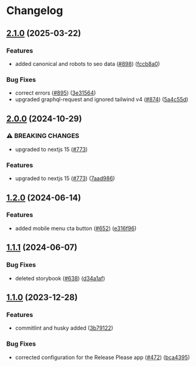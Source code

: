 # Changelog

## [2.1.0](https://github.com/MarkNygaard/TheMotleyMonkey/compare/themotleymonkey-v2.0.0...themotleymonkey-v2.1.0) (2025-03-22)


### Features

* added canonical and robots to seo data ([#898](https://github.com/MarkNygaard/TheMotleyMonkey/issues/898)) ([fccb8a0](https://github.com/MarkNygaard/TheMotleyMonkey/commit/fccb8a01cdf79ddf96072b2f94a9a0243a825ae2))


### Bug Fixes

* correct errors ([#895](https://github.com/MarkNygaard/TheMotleyMonkey/issues/895)) ([3e31564](https://github.com/MarkNygaard/TheMotleyMonkey/commit/3e31564dd9e956e5f361c04fc7cd54b80eb0e5c0))
* upgraded graphql-request and ignored tailwind v4 ([#874](https://github.com/MarkNygaard/TheMotleyMonkey/issues/874)) ([5a4c55d](https://github.com/MarkNygaard/TheMotleyMonkey/commit/5a4c55d4a723ed141075fe1e769697c15bc1affe))

## [2.0.0](https://github.com/MarkNygaard/TheMotleyMonkey/compare/themotleymonkey-v1.2.0...themotleymonkey-v2.0.0) (2024-10-29)


### ⚠ BREAKING CHANGES

* upgraded to nextjs 15 ([#773](https://github.com/MarkNygaard/TheMotleyMonkey/issues/773))

### Features

* upgraded to nextjs 15 ([#773](https://github.com/MarkNygaard/TheMotleyMonkey/issues/773)) ([7aad986](https://github.com/MarkNygaard/TheMotleyMonkey/commit/7aad9867cc8ca0360add5ae480520c8081a59df7))

## [1.2.0](https://github.com/MarkNygaard/TheMotleyMonkey/compare/themotleymonkey-v1.1.1...themotleymonkey-v1.2.0) (2024-06-14)


### Features

* added mobile menu cta button ([#652](https://github.com/MarkNygaard/TheMotleyMonkey/issues/652)) ([e316f96](https://github.com/MarkNygaard/TheMotleyMonkey/commit/e316f9678bddad8e527ce6addb37a3e517049881))

## [1.1.1](https://github.com/MarkNygaard/TheMotleyMonkey/compare/themotleymonkey-v1.1.0...themotleymonkey-v1.1.1) (2024-06-07)


### Bug Fixes

* deleted storybook ([#638](https://github.com/MarkNygaard/TheMotleyMonkey/issues/638)) ([d34a1af](https://github.com/MarkNygaard/TheMotleyMonkey/commit/d34a1af17db292523a5e36dee2d53fa09b8774e6))

## [1.1.0](https://github.com/MarkNygaard/TheMotleyMonkey/compare/themotleymonkey-v1.0.0...themotleymonkey-v1.1.0) (2023-12-28)


### Features

* commitlint and husky added ([3b79122](https://github.com/MarkNygaard/TheMotleyMonkey/commit/3b791225836a636c0c905379ed6d9a8dd5ecceea))


### Bug Fixes

* corrected configuration for the Release Please app ([#472](https://github.com/MarkNygaard/TheMotleyMonkey/issues/472)) ([bca4395](https://github.com/MarkNygaard/TheMotleyMonkey/commit/bca4395c7eb857026b3ef3c6807691f29162b292))
